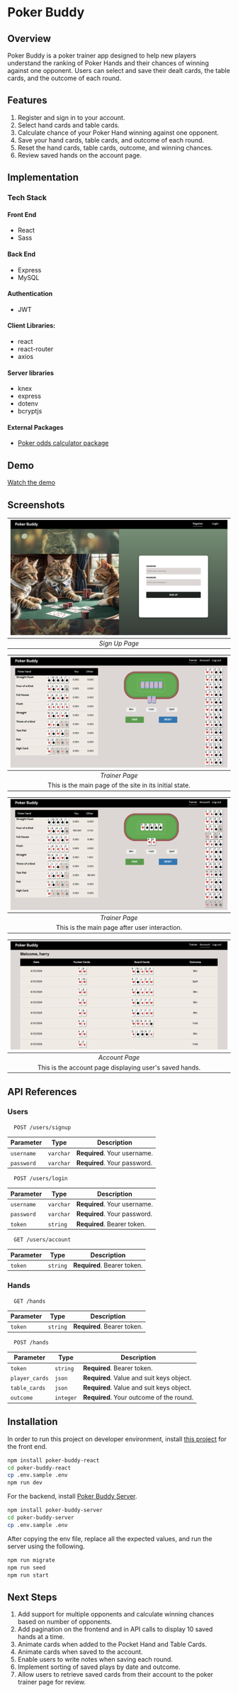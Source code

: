 # Poker Buddy

## Overview
Poker Buddy is a poker trainer app designed to help new players understand the ranking of Poker Hands and their chances of winning against one opponent. Users can select and save their dealt cards, the table cards, and the outcome of each round.

## Features
1. Register and sign in to your account. 
2. Select hand cards and table cards. 
3. Calculate chance of your Poker Hand winning against one opponent. 
4. Save your hand cards, table cards, and outcome of each round. 
5. Reset the hand cards, table cards, outcome, and winning chances. 
6. Review saved hands on the account page. 

## Implementation

### Tech Stack

#### Front End 
- React 
- Sass 

#### Back End 
- Express
- MySQL

#### Authentication
- JWT


#### Client Libraries:  
- react  
- react-router  
- axios

#### Server libraries  
- knex  
- express  
- dotenv  
- bcryptjs

#### External Packages
- [Poker odds calculator package](https://www.npmjs.com/package/unknown-poker)

## Demo 

[Watch the demo](https://github.com/m2bhatt/poker-buddy-react/blob/main/public/demo.mov)

## Screenshots

| ![Sign up Page](/readme_assets/register_page.png) |
| :--: |
| *Sign Up Page* |



| ![Trainer Page](/readme_assets/initial_state_loggedin.png) |
| :--: |
| *Trainer Page* |
| This is the main page of the site in its initial state. |

| ![Trainer Page](/readme_assets/user_input_state_loggedin.png) |
| :--: |
| *Trainer Page* |
| This is the main page after user interaction. |

| ![Account Page](/readme_assets/account_page.png) |
| :--: |
| *Account Page* |
| This is the account page displaying user's saved hands. |

## API References
### Users

```http
  POST /users/signup
```


| Parameter | Type | Description |
| --------- | ---- | ----------- |
| `username` | `varchar` | **Required**. Your username. |
| `password` | `varchar` | **Required**. Your password. |

```http
  POST /users/login
```


| Parameter | Type | Description |
| --------- | ---- | ----------- |
| `username` | `varchar` | **Required**. Your username. |
| `password` | `varchar` | **Required**. Your password. |
| `token` | `string` | **Required**. Bearer token. |

```http
  GET /users/account
```


| Parameter | Type | Description |
| --------- | ---- | ----------- |
| `token` | `string` | **Required**. Bearer token. |

### Hands

```http
  GET /hands
```


| Parameter | Type | Description |
| --------- | ---- | ----------- |
| `token` | `string` | **Required**. Bearer token. |

```http
  POST /hands
```


| Parameter | Type | Description |
| --------- | ---- | ----------- |
| `token` | `string` | **Required**. Bearer token. |
| `player_cards` | `json` | **Required**. Value and suit keys object. |
| `table_cards` | `json` |  **Required**. Value and suit keys object. |
| `outcome` | `integer` | **Required**. Your outcome of the round. |

## Installation 
In order to run this project on developer environment, install [this project](https://github.com/m2bhatt/poker-buddy-react) for the front end. 

```bash 
npm install poker-buddy-react 
cd poker-buddy-react
cp .env.sample .env
npm run dev
```

For the backend, install [Poker Buddy Server](https://github.com/m2bhatt/poker-buddy-server). 

```bash
npm install poker-buddy-server
cd poker-buddy-server
cp .env.sample .env
```

After copying the env file, replace all the expected values, and run the server using the following. 

```bash
npm run migrate
npm run seed
npm run start 
```

## Next Steps
1. Add support for multiple opponents and calculate winning chances based on number of opponents. 
2. Add pagination on the frontend and in API calls to display 10 saved hands at a time.
3. Animate cards when added to the Pocket Hand and Table Cards. 
4. Animate cards when saved to the account.
5. Enable users to write notes when saving each round. 
6. Implement sorting of saved plays by date and outcome.
7. Allow users to retrieve saved cards from their account to the poker trainer page for review. 
